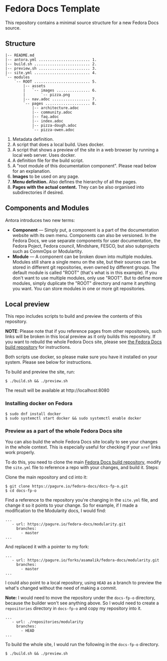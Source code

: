 # Fedora Docs Template

This repository contains a minimal source structure for a new Fedora Docs source.

## Structure

```
|-- README.md
|-- antora.yml ....................... 1.
|-- build.sh ......................... 2.
|-- preview.sh ....................... 3.
|-- site.yml ......................... 4.
`-- modules
    `-- ROOT ......................... 5.
        |-- assets
        |   `-- images ............... 6.
        |       `-- pizza.png
        |-- nav.adoc ................. 7.
        `-- pages .................... 8.
            |-- architecture.adoc
            |-- community.adoc
            |-- faq.adoc
            |-- index.adoc
            |-- pizza-dough.adoc
            `-- pizza-owen.adoc
```

1. Metadata definition.
2. A script that does a local build. Uses docker.
3. A script that shows a preview of the site in a web browser by running a local web server. Uses docker.
4. A definition file for the build script.
5. A "root module of this documentation component". Please read below for an explanation.
6. **Images** to be used on any page.
7. **Menu definition.** Also defines the hierarchy of all the pages.
8. **Pages with the actual content.** They can be also organised into subdirectories if desired.

## Components and Modules

Antora introduces two new terms:

* **Component** — Simply put, a component is a part of the documentation website with its own menu. Components can also be versioned. In the Fedora Docs, we use separate components for user documentation, the Fedora Poject, Fedora council, Mindshare, FESCO, but also subprojects such as CommOps or Modulartity.
* **Module** — A component can be broken down into multiple modules. Modules still share a single menu on the site, but their sources can be stored in different git repositories, even owned by different groups. The default module is called "ROOT" (that's what is in this example). If you don't want to use multiple modules, only use "ROOT". But to define more modules, simply duplicate the "ROOT" directory and name it anything you want. You can store modules in one or more git repositories.

## Local preview

This repo includes scripts to build and preview the contents of this repository.

**NOTE**: Please note that if you reference pages from other repositoreis, such links will be broken in this local preview as it only builds this repository. If you want to rebuild the whole Fedora Docs site, please see [the Fedora Docs build repository](https://pagure.io/fedora-docs/docs-fp-o/) for instructions.

Both scripts use docker, so please make sure you have it installed on your system. Please see below for instructions.

To build and preview the site, run:

```
$ ./build.sh && ./preview.sh
```

The result will be available at http://localhost:8080

### Installing docker on Fedora

```
$ sudo dnf install docker
$ sudo systemctl start docker && sudo systemctl enable docker
```

### Preview as a part of the whole Fedora Docs site

You can also build the whole Fedora Docs site locally to see your changes in the whole context.
This is especially useful for checking if your `xref` links work properly.

To do this, you need to clone the main [Fedora Docs build repository](https://pagure.io/fedora-docs/docs-fp-o), modify the `site.yml` file to reference a repo with your changes, and build it.
Steps:

Clone the main repository and cd into it:

```
$ git clone https://pagure.io/fedora-docs/docs-fp-o.git
$ cd docs-fp-o
```

Find a reference to the repository you're changing in the `site.yml` file, and change it so it points to your change.
So for example, if I made a modification to the Modularity docs, I would find:

```
...
   - url: https://pagure.io/fedora-docs/modularity.git
     branches:
       - master
...
```

And replaced it with a pointer to my fork:
```
...
   - url: https://pagure.io/forks/asamalik/fedora-docs/modularity.git
     branches:
       - master
...
```

I could also point to a local repository, using `HEAD` as a branch to preview the what's changed without the need of making a commit.

**Note:** I would need to move the repository under the `docs-fp-o` directory, because the builder won't see anything above.
So I would need to create a `repositories` directory in `docs-fp-o` and copy my repository into it.

```
...
   - url: ./repositories/modularity
     branches:
       - HEAD
...
```

To build the whole site, I would run the following in the `docs-fp-o` directory.

```
$ ./build.sh && ./preview.sh
```

